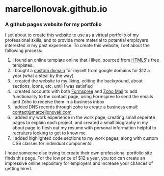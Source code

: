 # marcellonovak.github.io
### A github pages website for my portfolio

I set about to create this website to use as a virtual portfolio of my professional skills, and to provide more material to potential employers interested in my past experience. To create this website, I set about the following process:
1. I found an online template online that I liked, sourced from [HTML5](https://html5up.net/astral)'s free templates.
2. I bought a [custom domain](https://marcellonovak.com) for myself from google domains for $12 a year (what a steal by the way)
3. I created the website to my liking, editing the background, about sections, icons, etc. until I was satisfied
4. I created accounts with both [Formspree](https://formspree.io) and [Zoho Mail](https://zoho.com) to add functionality to the contact page, using Formspree to send the emails and Zoho to receive them in a business inbox
5. I added DNS records through zoho to create a business email: contact@marcellonovak.com
6. I added my work experience in the work page, creating small seperate pages to explain each project, and created a small biography in my about page to flesh out my resume with personal information helpful to recruiters looking to get to know me.
7. I added highlighted code sections to my work pages, along with custom CSS classes for individual components

I hope someone else trying to create their own professional portfolio site finds this page. For the low price of $12 a year, you too can create an impressive online repository for employers and increase your chances of getting hired.
